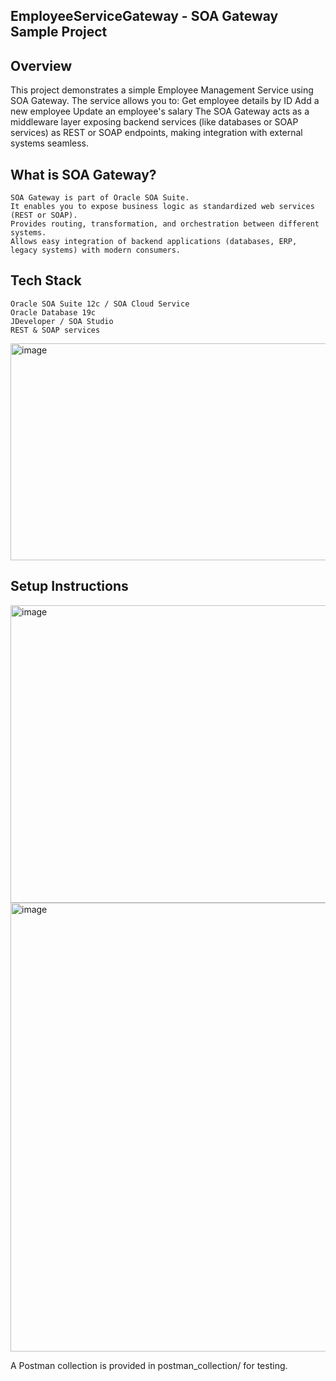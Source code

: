 ## EmployeeServiceGateway - SOA Gateway Sample Project

## Overview
This project demonstrates a simple Employee Management Service using SOA Gateway. The service allows you to:
    Get employee details by ID
    Add a new employee
    Update an employee's salary
The SOA Gateway acts as a middleware layer exposing backend services (like databases or SOAP services) as REST or SOAP endpoints, making integration with external systems seamless.

## What is SOA Gateway?
    SOA Gateway is part of Oracle SOA Suite.
    It enables you to expose business logic as standardized web services (REST or SOAP).
    Provides routing, transformation, and orchestration between different systems.
    Allows easy integration of backend applications (databases, ERP, legacy systems) with modern consumers.

## Tech Stack
    Oracle SOA Suite 12c / SOA Cloud Service
    Oracle Database 19c
    JDeveloper / SOA Studio
    REST & SOAP services

<img width="913" height="347" alt="image" src="https://github.com/user-attachments/assets/15d91e8b-e0f4-4038-928e-f9e5ab109759" />

## Setup Instructions

<img width="976" height="476" alt="image" src="https://github.com/user-attachments/assets/5fc2950c-a7e5-439f-8dc5-2aa0ec388b09" />

<img width="921" height="718" alt="image" src="https://github.com/user-attachments/assets/0d6c4dcd-7cf3-4159-b1b5-bdb7018cdf2d" />

A Postman collection is provided in postman_collection/ for testing.


